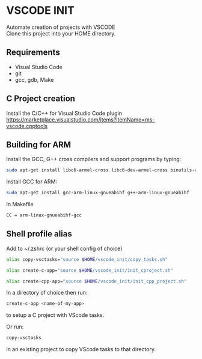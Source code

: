 # VSCODE INIT

Automate creation of projects with VSCODE \
Clone this project into your HOME directory.

## Requirements

* Visual Studio Code
* git
* gcc, gdb, Make

## C Project creation

Install the C/C++ for Visual Studio Code plugin
<https://marketplace.visualstudio.com/items?itemName=ms-vscode.cpptools>

## Building for ARM

Install the GCC, G++ cross compilers and support programs by typing:

```sh
sudo apt-get install libc6-armel-cross libc6-dev-armel-cross binutils-arm-linux-gnueabi libncurses5-dev build-essential bison flex libssl-dev bc
```

Install GCC for ARM:

```sh
sudo apt-get install gcc-arm-linux-gnueabihf g++-arm-linux-gnueabihf
```

In Makefile

```sh
CC = arm-linux-gnueabihf-gcc
```

## Shell profile alias

Add to ~/.zshrc (or your shell config of choice)

```sh
alias copy-vsctasks="source $HOME/vscode_init/copy_tasks.sh"
```

```sh
alias create-c-app="source $HOME/vscode_init/init_cproject.sh"
```

```sh
alias create-cpp-app="source $HOME/vscode_init/init_cpp_project.sh"
```

In a directory of choice then run:

```sh
create-c-app <name-of-my-app>
```

to setup a C project with VScode tasks.

Or run:

```sh
copy-vsctasks
```

in an existing project to copy VScode tasks to that directory.
